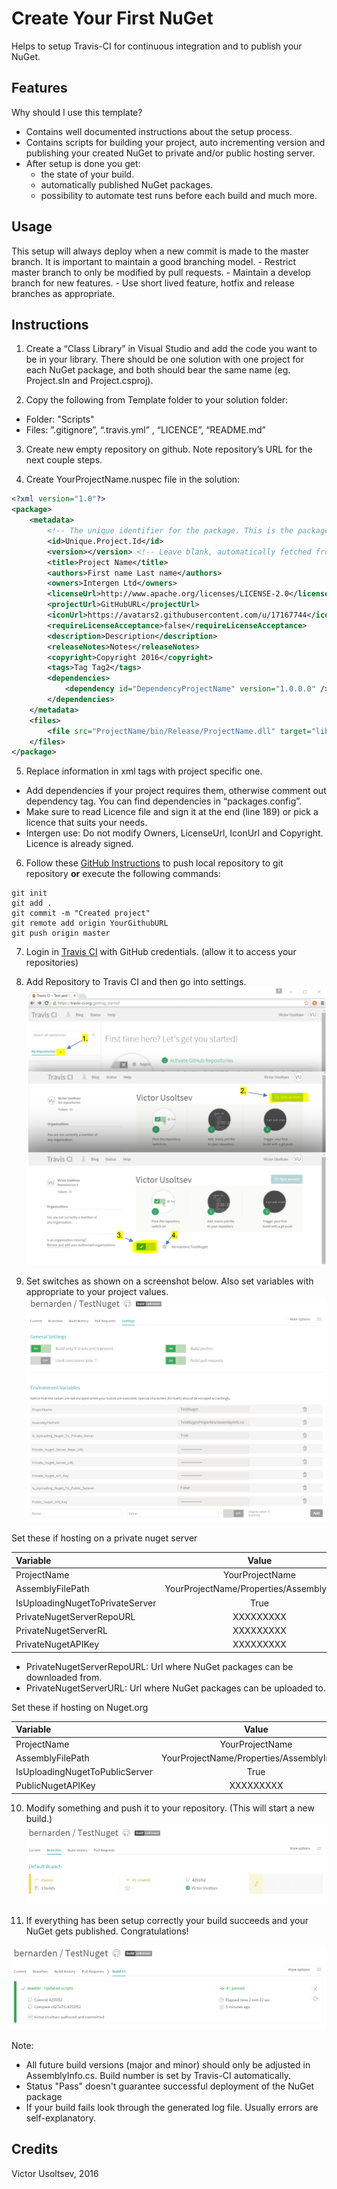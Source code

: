 Create Your First NuGet
=======================

Helps to setup Travis-CI for continuous integration and to publish your NuGet.

Features
--------
Why should I use this template?

 - Contains well documented instructions about the setup process.
 - Contains scripts for building your project, auto incrementing version and publishing your created NuGet to private and/or public hosting server.
 - After setup is done you get:
	* the state of your build.
	* automatically published NuGet packages.
	* possibility to automate test runs before each build and much more.


Usage
--------
This setup will always deploy when a new commit is made to the master branch. It is important to maintain a good branching model.
    - Restrict master branch to only be modified by pull requests.
    - Maintain a develop branch for new features.
    - Use short lived feature, hotfix and release branches as appropriate.


Instructions
-----	
1) Create a “Class Library” in Visual Studio and add the code you want to be in your library. There should be one solution with one project for each NuGet package, and both should bear the same name (eg. Project.sln and Project.csproj).

2) Copy the following from Template folder to your solution folder:
- Folder: "Scripts"
- Files: ”.gitignore”, “.travis.yml” , “LICENCE”, “README.md” 
	
3) Create new empty repository on github. Note repository’s URL for the next couple steps.

4) Create YourProjectName.nuspec file in the solution:

```xml
<?xml version="1.0"?>
<package>
    <metadata>
        <!-- The unique identifier for the package. This is the package name that is shown when packages are listed using the Package Manager Console. These are also used when installing a package using the Install-Package command within the Package Manager Console. Package IDs may not contain any spaces or characters that are invalid in an URL. In general, they follow the same rules as .NET namespaces do. So Foo.Bar is a valid ID, Foo! and Foo Bar are not. -->
        <id>Unique.Project.Id</id>
        <version></version> <!-- Leave blank, automatically fetched from assemble file -->
        <title>Project Name</title>
        <authors>First name Last name</authors>
        <owners>Intergen Ltd</owners>
        <licenseUrl>http://www.apache.org/licenses/LICENSE-2.0</licenseUrl>
        <projectUrl>GitHubURL</projectUrl>
        <iconUrl>https://avatars2.githubusercontent.com/u/17167744</iconUrl>
        <requireLicenseAcceptance>false</requireLicenseAcceptance>
        <description>Description</description>
        <releaseNotes>Notes</releaseNotes>
        <copyright>Copyright 2016</copyright>
        <tags>Tag Tag2</tags>
        <dependencies>
            <dependency id="DependencyProjectName" version="1.0.0.0" />
        </dependencies> 
    </metadata>
    <files>
        <file src="ProjectName/bin/Release/ProjectName.dll" target="lib" />
    </files>
</package>
```
5) Replace information in xml tags with project specific one.
- Add dependencies if your project requires them, otherwise comment out dependency tag. 
  You can find dependencies in “packages.config”. 
- Make sure to read Licence file and sign it at the end (line 189) or pick a licence that suits your needs.
- Intergen use: Do not modify Owners, LicenseUrl, IconUrl and Copyright. Licence is already signed.

6) Follow these [GitHub Instructions](https://help.github.com/articles/adding-an-existing-project-to-github-using-the-command-line/) to push local repository to git repository **or** execute the following commands:

```
git init
git add .
git commit -m "Created project"
git remote add origin YourGithubURL
git push origin master

```
7) Login in [Travis CI](https://travis-ci.org/) with GitHub credentials. (allow it to access your repositories)

8) Add Repository to Travis CI and then go into settings.
![image](ReadMe_Images/AddRepositoryToTravis-CI.PNG)


9) Set switches as shown on a screenshot below. Also set variables with appropriate to your project values.
![image](ReadMe_Images/VariableSetup.PNG)

Set these if hosting on a private nuget server

 Variable       | Value           | IsVisible |
|:------------- |:-------------:| ----- |
| ProjectName    | YourProjectName | Yes |
| AssemblyFilePath | YourProjectName/Properties/AssemblyInfo.cs      |    Yes |
| IsUploadingNugetToPrivateServer     | True      |   Yes |
| PrivateNugetServerRepoURL | XXXXXXXXX      |    No |
| PrivateNugetServerRL | XXXXXXXXX      |    No |
| PrivateNugetAPIKey | XXXXXXXXX      |    No |

- PrivateNugetServerRepoURL: Url where NuGet packages can be downloaded from.
- PrivateNugetServerURL: Url where NuGet packages can be uploaded to.

Set these if hosting on Nuget.org

 Variable       | Value           | IsVisible |
|:------------- |:-------------:| ----- |
| ProjectName    | YourProjectName | Yes |
| AssemblyFilePath | YourProjectName/Properties/AssemblyInfo.cs      |    Yes |
| IsUploadingNugetToPublicServer | True       |    Yes |
| PublicNugetAPIKey | XXXXXXXXX      |    No |

10) Modify something and push it to your repository. (This will start a new build.)
![image](ReadMe_Images/BuildStarted.PNG)

11)  If everything has been setup correctly your build succeeds and your NuGet gets published. Congratulations! 

![image](ReadMe_Images/BuildSucceeded.PNG)


Note:
- All future build versions (major and minor) should only be adjusted in AssemblyInfo.cs. Build number is set by Travis-CI automatically.
- Status "Pass" doesn't guarantee successful deployment of the NuGet package
- If your build fails look through the generated log file. Usually errors are self-explanatory.


Credits
-------
Victor Usoltsev, 2016
